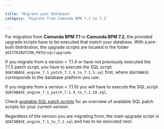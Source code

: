 ```yaml
---

title: 'Migrate your Database'
category: 'Migrate from Camunda BPM 7.1 to 7.2'

---
```


For migration from **Camunda BPM 7.1** to **Camunda BPM 7.2**, the provided upgrade scripts have to be executed that match your database. With a pre-built distribution, the upgrade scripts are located in the folder `$DISTRIBUTION_PATH/sql/upgrade`.

If you migrate from a version < 7.1.4 or have not previously executed the 7.1.5 patch script, you have to execute the SQL script `$DATABASE_engine_7.1_patch_7.1.4_to_7.1.5.sql` first, where `$DATABASE` corresponds to the database platform you use.

If you migrate from a version < 7.1.10 you will have to execute the SQL script `$DATABASE_engine_7.1_patch_7.1.9_to_7.1.10.sql`.

Check [available SQL patch scripts](ref:/guides/migration-guide/#patch-level-upgrade-upgrade-your-database-available-sql-patch-scripts) for an overview of available SQL patch scripts for your current version.

Regardless of the version you are migrating from, the main upgrade script is `$DATABASE_engine_7.1_to_7.2.sql` and has to be executed next.